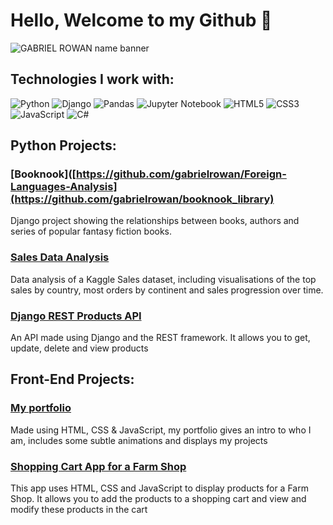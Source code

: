 
# Hello, Welcome to my Github :wave: 

![GABRIEL ROWAN name banner](https://github.com/user-attachments/assets/3281a76b-d4da-499d-b680-85ff5c1ad7b7)

## Technologies I work with: 

![Python](https://img.shields.io/badge/python-3670A0?style=for-the-badge&logo=python&logoColor=ffdd54)
![Django](https://img.shields.io/badge/django-%23092E20.svg?style=for-the-badge&logo=django&logoColor=white)
![Pandas](https://img.shields.io/badge/pandas-%23150458.svg?style=for-the-badge&logo=pandas&logoColor=white)
![Jupyter Notebook](https://img.shields.io/badge/jupyter-%23FA0F00.svg?style=for-the-badge&logo=jupyter&logoColor=white)
![HTML5](https://img.shields.io/badge/html5-%23E34F26.svg?style=for-the-badge&logo=html5&logoColor=white)
![CSS3](https://img.shields.io/badge/css3-%231572B6.svg?style=for-the-badge&logo=css3&logoColor=white)
![JavaScript](https://img.shields.io/badge/javascript-%23323330.svg?style=for-the-badge&logo=javascript&logoColor=%23F7DF1E)
![C#](https://img.shields.io/badge/c%23-%23239120.svg?style=for-the-badge&logo=csharp&logoColor=white)

## Python Projects: 

### [Booknook]([https://github.com/gabrielrowan/Foreign-Languages-Analysis](https://github.com/gabrielrowan/booknook_library)

Django project showing the relationships between books, authors and series of popular fantasy fiction books.

### [Sales Data Analysis](https://github.com/gabrielrowan/sales_analysis)

Data analysis of a Kaggle Sales dataset, including visualisations of the top sales by country, most orders by continent and sales progression over time.

### [Django REST Products API](https://github.com/gabrielrowan/Django-Products-Rest-API)

An API made using Django and the REST framework. It allows you to get, update, delete and view products


## Front-End Projects: 
### [My portfolio](https://github.com/gabrielrowan/Portfolio-2023)

Made using HTML, CSS & JavaScript, my portfolio gives an intro to who I am, includes some subtle animations and displays my projects 

### [Shopping Cart App for a Farm Shop](https://github.com/gabrielrowan/Finleys-Farm-Shop-FE)

This app uses HTML, CSS and JavaScript to display products for a Farm Shop. It allows you to add the products to a shopping cart
and view and modify these products in the cart







